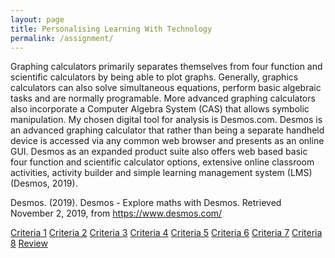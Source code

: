 ```yaml
---
layout: page
title: Personalising Learning With Technology
permalink: /assignment/
---
```


Graphing calculators primarily separates themselves from four function and scientific calculators by being able to plot graphs. Generally, graphics calculators can also solve simultaneous equations, perform basic algebraic tasks and are normally programable. More advanced graphing calculators also incorporate a Computer Algebra System (CAS) that allows symbolic manipulation.
My chosen digital tool for analysis is Desmos.com. Desmos is an advanced graphing calculator that rather than being a separate handheld device is accessed via any common web browser and presents as an online GUI.
Desmos as an expanded product suite also offers web based basic four function and scientific calculator options, extensive online classroom activities, activity builder and simple learning management system (LMS) (Desmos, 2019).

Desmos. (2019). Desmos - Explore maths with Desmos. Retrieved November 2, 2019, from https://www.desmos.com/

[Criteria 1](damienstpierre.com/criteria_1/)
[Criteria 2](damienstpierre.com/criteria_2/)
[Criteria 3](damienstpierre.com/criteria_3/)
[Criteria 4](damienstpierre.com/criteria_4/)
[Criteria 5](damienstpierre.com/criteria_5/)
[Criteria 6](damienstpierre.com/criteria_6/)
[Criteria 7](damienstpierre.com/criteria_7/)
[Criteria 8](damienstpierre.com/criteria_8/)
[Review](damienstpierre.com/criteria_review/)